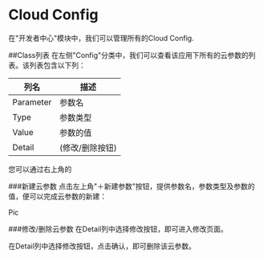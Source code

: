 # Cloud Config
在"开发者中心"模块中，我们可以管理所有的Cloud Config.

##Class列表
在左侧"Config"分类中，我们可以查看该应用下所有的云参数的列表。该列表包含以下列：

列名|描述
-------|-------
Parameter|参数名
Type|参数类型
Value|参数的值
Detail|(修改/删除按钮)

您可以通过右上角的

###新建云参数
点击左上角"＋新建参数"按钮，提供参数名，参数类型及参数的值，便可以完成云参数的新建：

Pic

###修改/删除云参数
在Detail列中选择修改按钮，即可进入修改页面。

在Detail列中选择修改按钮，点击确认，即可删除该云参数。
